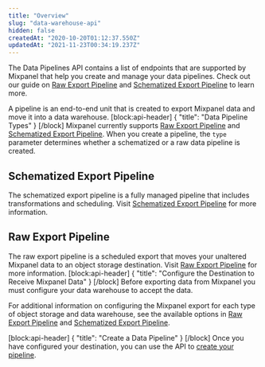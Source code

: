 ```yaml
---
title: "Overview"
slug: "data-warehouse-api"
hidden: false
createdAt: "2020-10-20T01:12:37.550Z"
updatedAt: "2021-11-23T00:34:19.237Z"
---
```

The Data Pipelines API contains a list of endpoints that are supported by Mixpanel that help you create and manage your data pipelines. Check out our guide on [Raw Export Pipeline](doc:raw-export-pipeline) and [Schematized Export Pipeline](doc:schematized-export-pipeline) to learn more.

A pipeline is an end-to-end unit that is created to export Mixpanel data and move it into a data warehouse.
[block:api-header]
{
  "title": "Data Pipeline Types"
}
[/block]
Mixpanel currently supports [Raw Export Pipeline](doc:raw-export-pipeline) and [Schematized Export Pipeline](doc:schematized-export-pipeline). When you create a pipeline,  the `type` parameter determines whether a schematized or a raw data pipeline is created. 

## Schematized Export Pipeline
The schematized export pipeline is a fully managed pipeline that includes transformations and scheduling. Visit [Schematized Export Pipeline](doc:schematized-export-pipeline) for more information. 

## Raw Export Pipeline
The raw export pipeline is a scheduled export that moves your unaltered Mixpanel data to an object storage destination. Visit [Raw Export Pipeline](doc:raw-export-pipeline) for more information.
[block:api-header]
{
  "title": "Configure the Destination to Receive Mixpanel Data"
}
[/block]
Before exporting data from Mixpanel you must configure your data warehouse to accept the data.

For additional information on configuring the Mixpanel export for each type of object storage and data warehouse, see the available options in [Raw Export Pipeline](doc:raw-export-pipeline) and [Schematized Export Pipeline](doc:schematized-export-pipeline).

[block:api-header]
{
  "title": "Create a Data Pipeline"
}
[/block]
Once you have configured your destination, you can use the API to [create your pipeline](ref:create-warehouse-pipeline).